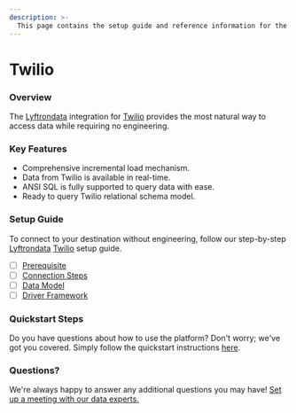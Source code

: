 ```yaml
---
description: >-
  This page contains the setup guide and reference information for the Twilio source connector.
---
```


# Twilio

### Overview

The [Lyftrondata](https://www.lyftrondata.com/) integration for [Twilio](None) provides the most natural way to access data while requiring no engineering.

### Key Features

* Comprehensive incremental load mechanism.
* Data from Twilio is available in real-time.&#x20;
* ANSI SQL is fully supported to query data with ease.
* Ready to query Twilio relational schema model.

### Setup Guide

To connect to your destination without engineering, follow our step-by-step [Lyftrondata](https://www.lyftrondata.com/)  [Twilio](None) setup guide.

* [ ] [Prerequisite](prerequisite.md)
* [ ] [Connection Steps](connection-steps.md)
* [ ] [Data Model](data-model/erd.md)
* [ ] [Driver Framework](driver-framework/)

### Quickstart Steps

Do you have questions about how to use the platform? Don't worry; we've got you covered. Simply follow the quickstart instructions [here](../README.md).

### Questions? <a href="#questions" id="questions"></a>

We're always happy to answer any additional questions you may have! [Set up a meeting with our data experts.](https://www.lyftrondata.com/book-a-meeting/)

